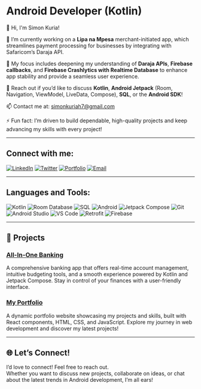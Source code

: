 # Android Developer (Kotlin)

👋 Hi, I'm Simon Kuria!

🔭 I’m currently working on a **Lipa na Mpesa** merchant-initiated app, which streamlines payment processing for businesses by integrating with Safaricom’s Daraja API.

🌱 My focus includes deepening my understanding of **Daraja APIs**, **Firebase callbacks**, and **Firebase Crashlytics with Realtime Database** to enhance app stability and provide a seamless user experience.

💬 Reach out if you’d like to discuss **Kotlin**, **Android Jetpack** (Room, Navigation, ViewModel, LiveData, Compose), **SQL**, or the **Android SDK**!

📫 Contact me at: [simonkuriah7@gmail.com](mailto:simonkuriah7@gmail.com)

⚡ Fun fact: I’m driven to build dependable, high-quality projects and keep advancing my skills with every project!

---


## Connect with me:  
[![LinkedIn](https://img.shields.io/badge/-LinkedIn-blue?style=flat&logo=linkedin)](https://www.linkedin.com/in/simon-kuria-4562301a6/) [![Twitter](https://img.shields.io/badge/-Twitter-1DA1F2?style=flat&logo=twitter&logoColor=white)](https://x.com/@mosho_no) [![Portfolio](https://img.shields.io/badge/-Portfolio-black?style=flat&logo=github)](https://simonandroid.vercel.app/) [![Email](https://img.shields.io/badge/-Email-D14836?style=flat&logo=gmail&logoColor=white)](mailto:simonkuriah7@gmail.com)


---


## Languages and Tools:  

![Kotlin](https://img.shields.io/badge/-Kotlin-0095D5?style=flat&logo=kotlin&logoColor=white) ![Room Database](https://img.shields.io/badge/-Room%20Database-007ACC?style=flat&logo=android&logoColor=white) ![SQL](https://img.shields.io/badge/-SQL-4479A1?style=flat&logo=mysql&logoColor=white) ![Android](https://img.shields.io/badge/-Android-3DDC84?style=flat&logo=android&logoColor=white) ![Jetpack Compose](https://img.shields.io/badge/-Jetpack%20Compose-4285F4?style=flat&logo=android) ![Git](https://img.shields.io/badge/-Git-F05032?style=flat&logo=git&logoColor=white) ![Android Studio](https://img.shields.io/badge/-Android%20Studio-3DDC84?style=flat&logo=android-studio&logoColor=white) ![VS Code](https://img.shields.io/badge/-VS%20Code-007ACC?style=flat&logo=visual-studio-code&logoColor=white) ![Retrofit](https://img.shields.io/badge/-Retrofit-2D2D2D?style=flat&logo=retrofit&logoColor=white) ![Firebase](https://img.shields.io/badge/-Firebase-FFCA28?style=flat&logo=firebase&logoColor=black) 

---


## 🚀 Projects

### [All-In-One Banking](https://github.com/Sighmore/Banking-App)  
A comprehensive banking app that offers real-time account management, intuitive budgeting tools, and a smooth experience powered by Kotlin and Jetpack Compose. Stay in control of your finances with a user-friendly interface.

### [My Portfolio](https://github.com/Sighmore/Portfolio-website)  
A dynamic portfolio website showcasing my projects and skills, built with React components, HTML, CSS, and JavaScript. Explore my journey in web development and discover my latest projects!

---


## 🌐 Let’s Connect!

I’d love to connect! Feel free to reach out.  
Whether you want to discuss new projects, collaborate on ideas, or chat about the latest trends in Android development, I’m all ears!
